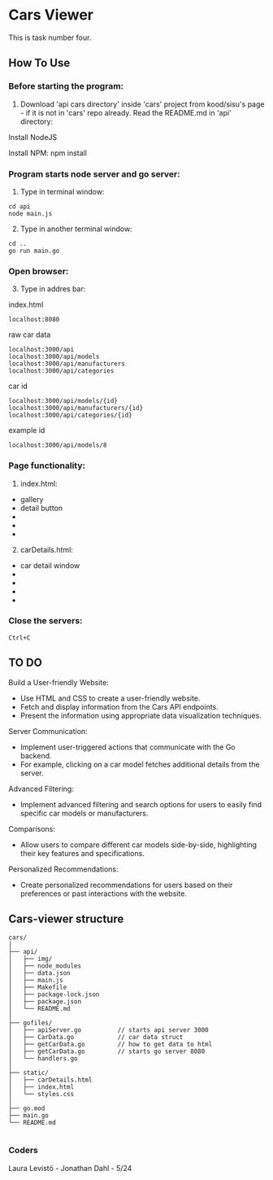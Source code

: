 # Cars Viewer

This is task number four.


## How To Use

### Before starting the program:

1. Download 'api cars directory' inside 'cars' project from kood/sisu's page - if it is not in 'cars' repo already.
Read the README.md in 'api' directory:

Install NodeJS

Install NPM: npm install

### Program starts node server and go server:

1. Type in terminal window:

```
cd api
node main.js
```

2. Type in another terminal window:

```
cd ..
go run main.go
```


### Open browser:

3. Type in addres bar:

index.html
```
localhost:8080
```

raw car data
```
localhost:3000/api
localhost:3000/api/models
localhost:3000/api/manufacturers
localhost:3000/api/categories
```
car id
```
localhost:3000/api/models/{id}
localhost:3000/api/manufacturers/{id}
localhost:3000/api/categories/{id}
```

example id
```
localhost:3000/api/models/8
```

### Page functionality:

1. index.html:

*  gallery
*  detail button
*  
*  
*  

2. carDetails.html:

*  car detail window
*  
*  
*  
* 


### Close the servers:

```
Ctrl+C
```


## TO DO

Build a User-friendly Website:

* Use HTML and CSS to create a user-friendly website.
* Fetch and display information from the Cars API endpoints.
* Present the information using appropriate data visualization techniques.

Server Communication:

* Implement user-triggered actions that communicate with the Go backend.
* For example, clicking on a car model fetches additional details from the server.

Advanced Filtering:

* Implement advanced filtering and search options for users to easily find specific car models or manufacturers.

Comparisons:

* Allow users to compare different car models side-by-side, highlighting their key features and specifications.

Personalized Recommendations:

* Create personalized recommendations for users based on their preferences or past interactions with the website.


## Cars-viewer structure

```
cars/
│
├── api/
│   ├── img/
│   ├── node_modules
│   ├── data.json
│   ├── main.js
│   ├── Makefile
│   ├── package-lock.json
│   ├── package.json
│   └── README.md
│
├── gofiles/
│   ├── apiServer.go          // starts api server 3000
│   ├── CarData.go            // car data struct
│   ├── getCarData.go         // how to get data to html
│   ├── getCarData.go         // starts go server 8080
│   └── handlers.go  
│
├── static/
│   ├── carDetails.html
│   ├── index.html  
│   └── styles.css   
│
├── go.mod
├── main.go    
└── README.md
             
```

### Coders

Laura Levistö - Jonathan Dahl - 5/24
